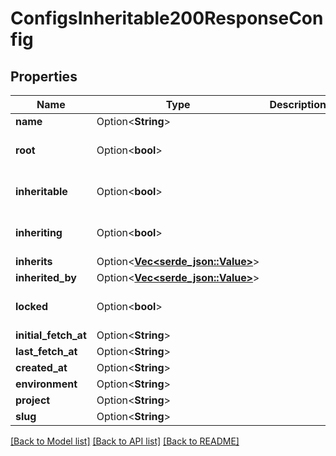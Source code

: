 # ConfigsInheritable200ResponseConfig

## Properties

Name | Type | Description | Notes
------------ | ------------- | ------------- | -------------
**name** | Option<**String**> |  | [optional]
**root** | Option<**bool**> |  | [optional][default to true]
**inheritable** | Option<**bool**> |  | [optional][default to true]
**inheriting** | Option<**bool**> |  | [optional][default to true]
**inherits** | Option<[**Vec<serde_json::Value>**](serde_json::Value.md)> |  | [optional]
**inherited_by** | Option<[**Vec<serde_json::Value>**](serde_json::Value.md)> |  | [optional]
**locked** | Option<**bool**> |  | [optional][default to true]
**initial_fetch_at** | Option<**String**> |  | [optional]
**last_fetch_at** | Option<**String**> |  | [optional]
**created_at** | Option<**String**> |  | [optional]
**environment** | Option<**String**> |  | [optional]
**project** | Option<**String**> |  | [optional]
**slug** | Option<**String**> |  | [optional]

[[Back to Model list]](../README.md#documentation-for-models) [[Back to API list]](../README.md#documentation-for-api-endpoints) [[Back to README]](../README.md)


